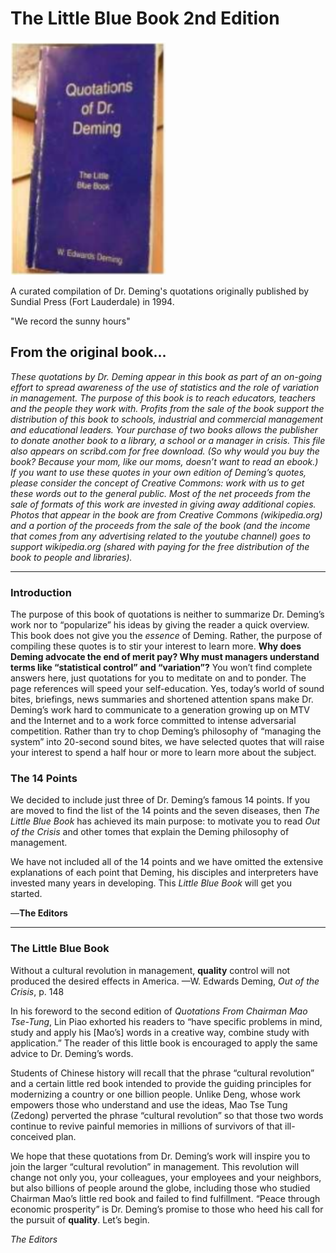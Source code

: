 # The Little Blue Book 2nd Edition
![LBB](images/little_blue_book_cover.png)

A curated compilation of Dr. Deming's quotations originally published by Sundial Press (Fort Lauderdale) in 1994.

"We record the sunny hours"

##  From the original book...

*These quotations by Dr. Deming appear in this book as part of an on-going effort to spread awareness of the use of statistics and the role of variation in management. The purpose of this book is to reach educators, teachers and the people they work with. Profits from the sale of the book support the distribution of this book to schools, industrial and commercial management and educational leaders. Your purchase of two books allows the publisher to donate another book to a library, a school or a manager in crisis. This file also appears on scribd.com for free download. (So why would you buy the book? Because your mom, like our moms, doesn’t want to read an ebook.) If you want to use these quotes in your own edition of Deming’s quotes, please consider the concept of Creative Commons: work with us to get these words out to the general public. Most of the net proceeds from the sale of formats of this work are invested in giving away additional copies. Photos that appear in the book are from Creative Commons (wikipedia.org) and a portion of the proceeds from the sale of the book (and the income that comes from any advertising related to the youtube channel) goes to support wikipedia.org (shared with paying for the free distribution of the book to people and libraries).*

---

### Introduction  
The purpose of this book of quotations is neither to summarize Dr. Deming’s work nor to “popularize” his ideas by giving the reader a quick overview. This book does not give you the *essence* of Deming. Rather, the purpose of compiling these quotes is to stir your interest to learn more. **Why does Deming advocate the end of merit pay? Why must managers understand terms like “statistical control” and “variation”?** You won’t find complete answers here, just quotations for you to meditate on and to ponder. The page references will speed your self-education. Yes, today’s world of sound bites, briefings, news summaries and shortened attention spans make Dr. Deming’s work hard to communicate to a generation growing up on MTV and the Internet and to a work force committed to intense adversarial competition. Rather than try to chop Deming’s philosophy of “managing the system” into 20-second sound bites, we have selected quotes that will raise your interest to spend a half hour or more to learn more about the subject.

### The 14 Points  
We decided to include just three of Dr. Deming’s famous 14 points. If you are moved to find the list of the 14 points and the seven diseases, then *The Little Blue Book* has achieved its main purpose: to motivate you to read *Out of the Crisis* and other tomes that explain the Deming philosophy of management.

We have not included all of the 14 points and we have omitted the extensive explanations of each point that Deming, his disciples and interpreters have invested many years in developing. This *Little Blue Book* will get you started.  

—**The Editors**

---

### The Little Blue Book
Without a cultural revolution in management, **quality** control will not produced the desired effects in America. —W. Edwards Deming, *Out of the Crisis*, p. 148

In his foreword to the second edition of *Quotations From Chairman Mao Tse-Tung*, Lin Piao exhorted his readers to “have specific problems in mind, study and apply his [Mao’s] words in a creative way, combine study with application.” The reader of this little book is encouraged to apply the same advice to Dr. Deming’s words.

Students of Chinese history will recall that the phrase “cultural revolution” and a certain little red book intended to provide the guiding principles for modernizing a country or one billion people. Unlike Deng, whose work empowers those who understand and use the ideas, Mao Tse Tung (Zedong) perverted the phrase “cultural revolution” so that those two words continue to revive painful memories in millions of survivors of that ill-conceived plan.

We hope that these quotations from Dr. Deming’s work will inspire you to join the larger “cultural revolution” in management. This revolution will change not only you, your colleagues, your employees and your neighbors, but also billions of people around the globe, including those who studied Chairman Mao’s little red book and failed to find fulfillment. “Peace through economic prosperity” is Dr. Deming’s promise to those who heed his call for the pursuit of **quality**. Let’s begin.

*The Editors*
